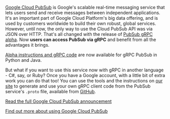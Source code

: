 
[Google Cloud PubSub](https://cloud.google.com/pubsub/) is Google's scalable real-time messaging service that lets users send and receive messages between independent applications. It's an important part of Google Cloud Platform's big data offering, and is used by customers worldwide to build their own robust, global services. However, until now, the only way to use the Cloud PubSub API was via JSON over HTTP. That's all changed with the release of [PubSub gRPC alpha](https://cloud.google.com/blog/big-data/2016/03/announcing-grpc-alpha-for-google-cloud-pubsub). Now **users can access PubSub via gRPC** and benefit from all the advantages it brings.

<!--more-->

[Alpha instructions and gRPC code](https://cloud.google.com/pubsub/grpc-overview) are now available for gRPC PubSub in Python and Java.

But what if you want to use this service now with gRPC in another language - C#, say, or Ruby? Once you have a Google account, with a little bit of extra work you can do that too! You can use the tools and the instructions on [our site](/docs/) to generate and use your own gRPC client code from the PubSub service's `.proto` file, available from [GitHub](https://github.com/googleapis/googleapis/blob/master/google/pubsub/v1/pubsub.proto).

[Read the full Google Cloud PubSub announcement](https://cloud.google.com/blog/big-data/2016/03/announcing-grpc-alpha-for-google-cloud-pubsub)

[Find out more about using Google Cloud PubSub](https://cloud.google.com/pubsub/docs)

